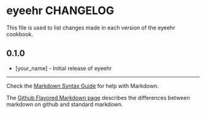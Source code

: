 eyeehr CHANGELOG
================

This file is used to list changes made in each version of the eyeehr cookbook.

0.1.0
-----
- [your_name] - Initial release of eyeehr

- - -
Check the [Markdown Syntax Guide](http://daringfireball.net/projects/markdown/syntax) for help with Markdown.

The [Github Flavored Markdown page](http://github.github.com/github-flavored-markdown/) describes the differences between markdown on github and standard markdown.
